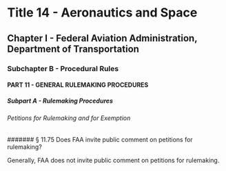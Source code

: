 
# Title 14 - Aeronautics and Space
## Chapter I - Federal Aviation Administration, Department of Transportation
### Subchapter B - Procedural Rules
#### PART 11 - GENERAL RULEMAKING PROCEDURES
##### Subpart A - Rulemaking Procedures
###### Petitions for Rulemaking and for Exemption
####### § 11.75 Does FAA invite public comment on petitions for rulemaking?

Generally, FAA does not invite public comment on petitions for rulemaking.
